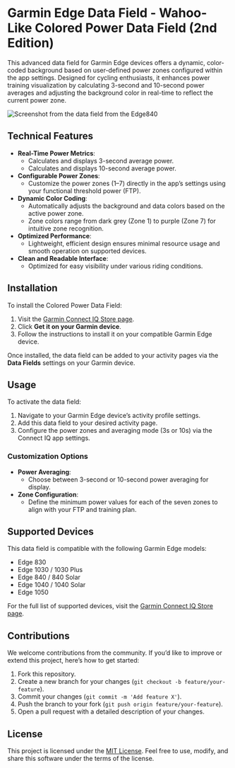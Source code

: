 # Garmin Edge Data Field - Wahoo-Like Colored Power Data Field (2nd Edition)

This advanced data field for Garmin Edge devices offers a dynamic, color-coded background based on user-defined power zones configured within the app settings. Designed for cycling enthusiasts, it enhances power training visualization by calculating 3-second and 10-second power averages and adjusting the background color in real-time to reflect the current power zone.

![Screenshot from the data field from the Edge840](../main/Edge840.png)

## Technical Features

- **Real-Time Power Metrics**:
  - Calculates and displays 3-second average power.
  - Calculates and displays 10-second average power.
- **Configurable Power Zones**:
  - Customize the power zones (1–7) directly in the app’s settings using your functional threshold power (FTP).
- **Dynamic Color Coding**:
  - Automatically adjusts the background and data colors based on the active power zone.
  - Zone colors range from dark grey (Zone 1) to purple (Zone 7) for intuitive zone recognition.
- **Optimized Performance**:
  - Lightweight, efficient design ensures minimal resource usage and smooth operation on supported devices.
- **Clean and Readable Interface**:
  - Optimized for easy visibility under various riding conditions.

## Installation

To install the Colored Power Data Field:

1. Visit the [Garmin Connect IQ Store page](https://apps.garmin.com/de-DE/apps/6fdafb62-73c2-4a5a-9c4b-f1c802083192).
2. Click **Get it on your Garmin device**.
3. Follow the instructions to install it on your compatible Garmin Edge device.

Once installed, the data field can be added to your activity pages via the **Data Fields** settings on your Garmin device.

## Usage

To activate the data field:

1. Navigate to your Garmin Edge device’s activity profile settings.
2. Add this data field to your desired activity page.
3. Configure the power zones and averaging mode (3s or 10s) via the Connect IQ app settings.

### Customization Options

- **Power Averaging**:
  - Choose between 3-second or 10-second power averaging for display.
- **Zone Configuration**:
  - Define the minimum power values for each of the seven zones to align with your FTP and training plan.

## Supported Devices

This data field is compatible with the following Garmin Edge models:

- Edge 830
- Edge 1030 / 1030 Plus
- Edge 840 / 840 Solar
- Edge 1040 / 1040 Solar
- Edge 1050

For the full list of supported devices, visit the [Garmin Connect IQ Store page](https://apps.garmin.com/de-DE/apps/6fdafb62-73c2-4a5a-9c4b-f1c802083192).

## Contributions

We welcome contributions from the community. If you’d like to improve or extend this project, here’s how to get started:

1. Fork this repository.
2. Create a new branch for your changes (`git checkout -b feature/your-feature`).
3. Commit your changes (`git commit -m 'Add feature X'`).
4. Push the branch to your fork (`git push origin feature/your-feature`).
5. Open a pull request with a detailed description of your changes.

## License

This project is licensed under the [MIT License](LICENSE). Feel free to use, modify, and share this software under the terms of the license.
